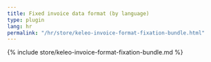 ```yaml
---
title: Fixed invoice data format (by language)
type: plugin
lang: hr
permalink: "/hr/store/keleo-invoice-format-fixation-bundle.html"
---
```


{% include store/keleo-invoice-format-fixation-bundle.md %}
